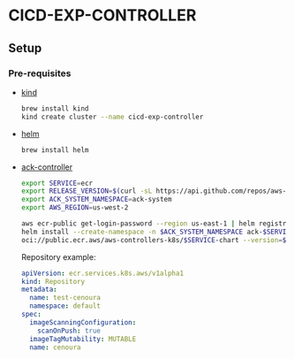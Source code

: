 # CICD-EXP-CONTROLLER

## Setup

### Pre-requisites

* [kind](https://kind.sigs.k8s.io/docs/user/quick-start/#installing-with-a-package-manager)

    ```bash
    brew install kind
    kind create cluster --name cicd-exp-controller
    ```

* [helm](https://helm.sh/docs/intro/install/)

    ```bash
    brew install helm
    ```

* [ack-controller](https://aws-controllers-k8s.github.io/community/docs/user-docs/install/)

    ```bash
    export SERVICE=ecr
    export RELEASE_VERSION=$(curl -sL https://api.github.com/repos/aws-controllers-k8s/${SERVICE}-controller/releases/latest | jq -r '.tag_name | ltrimstr("v")')
    export ACK_SYSTEM_NAMESPACE=ack-system
    export AWS_REGION=us-west-2

    aws ecr-public get-login-password --region us-east-1 | helm registry login --username AWS --password-stdin public.ecr.aws
    helm install --create-namespace -n $ACK_SYSTEM_NAMESPACE ack-$SERVICE-controller \
    oci://public.ecr.aws/aws-controllers-k8s/$SERVICE-chart --version=$RELEASE_VERSION --set=aws.region=$AWS_REGION
    ```

    Repository example:

    ```yaml
    apiVersion: ecr.services.k8s.aws/v1alpha1
    kind: Repository
    metadata:
      name: test-cenoura
      namespace: default
    spec:
      imageScanningConfiguration:
        scanOnPush: true
      imageTagMutability: MUTABLE
      name: cenoura
    ```

